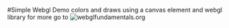 #Simple Webgl Demo
colors and draws using a canvas element and webgl library
for more go to ![webglfundamentals.org](https://webglfundamentals.org/)

